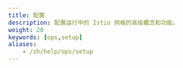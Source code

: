 ```yaml
---
title: 配置
description: 配置运行中的 Istio 网格的高级概念和功能。
weight: 20
keywords: [ops,setup]
aliases:
    - /zh/help/ops/setup
---
```

